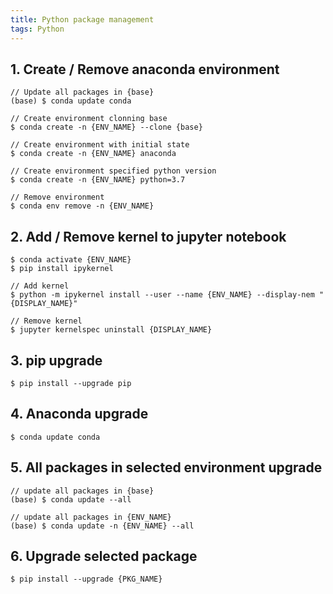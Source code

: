 ```yaml
---
title: Python package management
tags: Python
---
```


<!--more-->

## 1. Create / Remove anaconda environment

    // Update all packages in {base}
    (base) $ conda update conda

    // Create environment clonning base
    $ conda create -n {ENV_NAME} --clone {base}

    // Create environment with initial state
    $ conda create -n {ENV_NAME} anaconda

    // Create environment specified python version
    $ conda create -n {ENV_NAME} python=3.7

    // Remove environment
    $ conda env remove -n {ENV_NAME}

## 2. Add / Remove kernel to jupyter notebook

    $ conda activate {ENV_NAME}
    $ pip install ipykernel

    // Add kernel
    $ python -m ipykernel install --user --name {ENV_NAME} --display-nem "{DISPLAY_NAME}"

    // Remove kernel
    $ jupyter kernelspec uninstall {DISPLAY_NAME}

## 3. pip upgrade

    $ pip install --upgrade pip

## 4. Anaconda upgrade

    $ conda update conda

## 5. All packages in selected environment upgrade

    // update all packages in {base}
    (base) $ conda update --all

    // update all packages in {ENV_NAME}
    (base) $ conda update -n {ENV_NAME} --all

## 6. Upgrade selected package

    $ pip install --upgrade {PKG_NAME}
